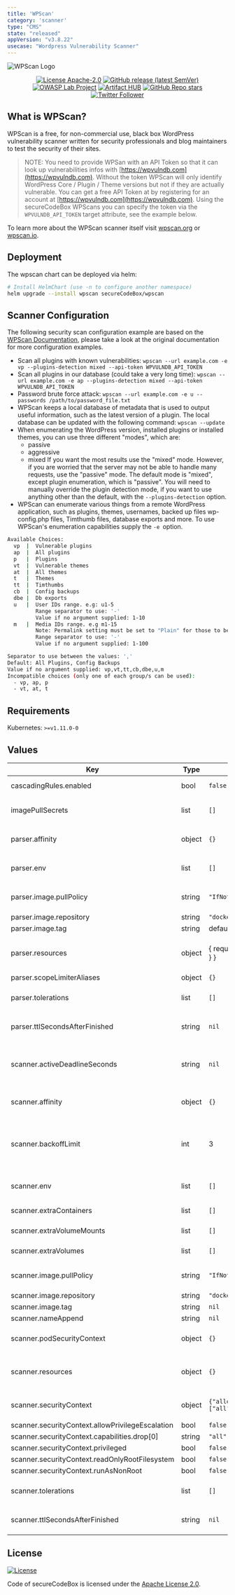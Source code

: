 ```yaml
---
title: 'WPScan'
category: 'scanner'
type: "CMS"
state: "released"
appVersion: "v3.8.22"
usecase: "Wordpress Vulnerability Scanner"
---
```


![WPScan Logo](https://raw.githubusercontent.com/wpscanteam/wpscan/gh-pages/images/wpscan_logo.png)

<!--
SPDX-FileCopyrightText: the secureCodeBox authors

SPDX-License-Identifier: Apache-2.0
-->
<!--
.: IMPORTANT! :.
--------------------------
This file is generated automatically with `helm-docs` based on the following template files:
- ./.helm-docs/templates.gotmpl (general template data for all charts)
- ./chart-folder/.helm-docs.gotmpl (chart specific template data)

Please be aware of that and apply your changes only within those template files instead of this file.
Otherwise your changes will be reverted/overwritten automatically due to the build process `./.github/workflows/helm-docs.yaml`
--------------------------
-->

<p align="center">
  <a href="https://opensource.org/licenses/Apache-2.0"><img alt="License Apache-2.0" src="https://img.shields.io/badge/License-Apache%202.0-blue.svg"/></a>
  <a href="https://github.com/secureCodeBox/secureCodeBox/releases/latest"><img alt="GitHub release (latest SemVer)" src="https://img.shields.io/github/v/release/secureCodeBox/secureCodeBox?sort=semver"/></a>
  <a href="https://owasp.org/www-project-securecodebox/"><img alt="OWASP Lab Project" src="https://img.shields.io/badge/OWASP-Lab%20Project-yellow"/></a>
  <a href="https://artifacthub.io/packages/search?repo=securecodebox"><img alt="Artifact HUB" src="https://img.shields.io/endpoint?url=https://artifacthub.io/badge/repository/securecodebox"/></a>
  <a href="https://github.com/secureCodeBox/secureCodeBox/"><img alt="GitHub Repo stars" src="https://img.shields.io/github/stars/secureCodeBox/secureCodeBox?logo=GitHub"/></a>
  <a href="https://twitter.com/securecodebox"><img alt="Twitter Follower" src="https://img.shields.io/twitter/follow/securecodebox?style=flat&color=blue&logo=twitter"/></a>
</p>

## What is WPScan?

WPScan is a free, for non-commercial use, black box WordPress vulnerability scanner written for security professionals and blog maintainers to test the security of their sites.

> NOTE: You need to provide WPSan with an API Token so that it can look up vulnerabilities infos with [https://wpvulndb.com](https://wpvulndb.com). Without the token WPScan will only identify WordPress Core / Plugin / Theme versions but not if they are actually vulnerable. You can get a free API Token at by registering for an account at [https://wpvulndb.com](https://wpvulndb.com). Using the secureCodeBox WPScans you can specify the token via the `WPVULNDB_API_TOKEN` target attribute, see the example below.

To learn more about the WPScan scanner itself visit [wpscan.org] or [wpscan.io].

## Deployment
The wpscan chart can be deployed via helm:

```bash
# Install HelmChart (use -n to configure another namespace)
helm upgrade --install wpscan secureCodeBox/wpscan
```

## Scanner Configuration

The following security scan configuration example are based on the [WPScan Documentation], please take a look at the original documentation for more configuration examples.

* Scan all plugins with known vulnerabilities: `wpscan --url example.com -e vp --plugins-detection mixed --api-token WPVULNDB_API_TOKEN`
* Scan all plugins in our database (could take a very long time): `wpscan --url example.com -e ap --plugins-detection mixed --api-token WPVULNDB_API_TOKEN`
* Password brute force attack: `wpscan --url example.com -e u --passwords /path/to/password_file.txt`
* WPScan keeps a local database of metadata that is used to output useful information, such as the latest version of a plugin. The local database can be updated with the following command: `wpscan --update`
* When enumerating the WordPress version, installed plugins or installed themes, you can use three different "modes", which are:
  * passive
  * aggressive
  * mixed
  If you want the most results use the "mixed" mode. However, if you are worried that the server may not be able to handle many requests, use the "passive" mode. The default mode is "mixed", except plugin enumeration, which is "passive". You will need to manually override the plugin detection mode, if you want to use anything other than the default, with the `--plugins-detection` option.
* WPScan can enumerate various things from a remote WordPress application, such as plugins, themes, usernames, backed up files wp-config.php files, Timthumb files, database exports and more. To use WPScan's enumeration capabilities supply the `-e `option.

```bash
Available Choices:
  vp  |  Vulnerable plugins
  ap  |  All plugins
  p   |  Plugins
  vt  |  Vulnerable themes
  at  |  All themes
  t   |  Themes
  tt  |  Timthumbs
  cb  |  Config backups
  dbe |  Db exports
  u   |  User IDs range. e.g: u1-5
         Range separator to use: '-'
         Value if no argument supplied: 1-10
  m   |  Media IDs range. e.g m1-15
         Note: Permalink setting must be set to "Plain" for those to be detected
         Range separator to use: '-'
         Value if no argument supplied: 1-100

Separator to use between the values: ','
Default: All Plugins, Config Backups
Value if no argument supplied: vp,vt,tt,cb,dbe,u,m
Incompatible choices (only one of each group/s can be used):
  - vp, ap, p
  - vt, at, t
```

## Requirements

Kubernetes: `>=v1.11.0-0`

## Values

| Key | Type | Default | Description |
|-----|------|---------|-------------|
| cascadingRules.enabled | bool | `false` | Enables or disables the installation of the default cascading rules for this scanner |
| imagePullSecrets | list | `[]` | Define imagePullSecrets when a private registry is used (see: https://kubernetes.io/docs/tasks/configure-pod-container/pull-image-private-registry/) |
| parser.affinity | object | `{}` | Optional affinity settings that control how the parser job is scheduled (see: https://kubernetes.io/docs/tasks/configure-pod-container/assign-pods-nodes-using-node-affinity/) |
| parser.env | list | `[]` | Optional environment variables mapped into each parseJob (see: https://kubernetes.io/docs/tasks/inject-data-application/define-environment-variable-container/) |
| parser.image.pullPolicy | string | `"IfNotPresent"` | Image pull policy. One of Always, Never, IfNotPresent. Defaults to Always if :latest tag is specified, or IfNotPresent otherwise. More info: https://kubernetes.io/docs/concepts/containers/images#updating-images |
| parser.image.repository | string | `"docker.io/securecodebox/parser-wpscan"` | Parser image repository |
| parser.image.tag | string | defaults to the charts version | Parser image tag |
| parser.resources | object | { requests: { cpu: "200m", memory: "100Mi" }, limits: { cpu: "400m", memory: "200Mi" } } | Optional resources lets you control resource limits and requests for the parser container. See https://kubernetes.io/docs/concepts/configuration/manage-resources-containers/ |
| parser.scopeLimiterAliases | object | `{}` | Optional finding aliases to be used in the scopeLimiter. |
| parser.tolerations | list | `[]` | Optional tolerations settings that control how the parser job is scheduled (see: https://kubernetes.io/docs/concepts/scheduling-eviction/taint-and-toleration/) |
| parser.ttlSecondsAfterFinished | string | `nil` | seconds after which the kubernetes job for the parser will be deleted. Requires the Kubernetes TTLAfterFinished controller: https://kubernetes.io/docs/concepts/workloads/controllers/ttlafterfinished/ |
| scanner.activeDeadlineSeconds | string | `nil` | There are situations where you want to fail a scan Job after some amount of time. To do so, set activeDeadlineSeconds to define an active deadline (in seconds) when considering a scan Job as failed. (see: https://kubernetes.io/docs/concepts/workloads/controllers/job/#job-termination-and-cleanup) |
| scanner.affinity | object | `{}` | Optional affinity settings that control how the scanner job is scheduled (see: https://kubernetes.io/docs/tasks/configure-pod-container/assign-pods-nodes-using-node-affinity/) |
| scanner.backoffLimit | int | 3 | There are situations where you want to fail a scan Job after some amount of retries due to a logical error in configuration etc. To do so, set backoffLimit to specify the number of retries before considering a scan Job as failed. (see: https://kubernetes.io/docs/concepts/workloads/controllers/job/#pod-backoff-failure-policy) |
| scanner.env | list | `[]` | Optional environment variables mapped into each scanJob (see: https://kubernetes.io/docs/tasks/inject-data-application/define-environment-variable-container/) |
| scanner.extraContainers | list | `[]` | Optional additional Containers started with each scanJob (see: https://kubernetes.io/docs/concepts/workloads/pods/init-containers/) |
| scanner.extraVolumeMounts | list | `[]` | Optional VolumeMounts mapped into each scanJob (see: https://kubernetes.io/docs/concepts/storage/volumes/) |
| scanner.extraVolumes | list | `[]` | Optional Volumes mapped into each scanJob (see: https://kubernetes.io/docs/concepts/storage/volumes/) |
| scanner.image.pullPolicy | string | `"IfNotPresent"` | Image pull policy. One of Always, Never, IfNotPresent. Defaults to Always if :latest tag is specified, or IfNotPresent otherwise. More info: https://kubernetes.io/docs/concepts/containers/images#updating-images |
| scanner.image.repository | string | `"docker.io/securecodebox/scanner-wpscan"` | Container Image to run the scan |
| scanner.image.tag | string | `nil` | defaults to the charts appVersion |
| scanner.nameAppend | string | `nil` | append a string to the default scantype name. |
| scanner.podSecurityContext | object | `{}` | Optional securityContext set on scanner pod (see: https://kubernetes.io/docs/tasks/configure-pod-container/security-context/) |
| scanner.resources | object | `{}` | CPU/memory resource requests/limits (see: https://kubernetes.io/docs/tasks/configure-pod-container/assign-memory-resource/, https://kubernetes.io/docs/tasks/configure-pod-container/assign-cpu-resource/) |
| scanner.securityContext | object | `{"allowPrivilegeEscalation":false,"capabilities":{"drop":["all"]},"privileged":false,"readOnlyRootFilesystem":false,"runAsNonRoot":false}` | Optional securityContext set on scanner container (see: https://kubernetes.io/docs/tasks/configure-pod-container/security-context/) |
| scanner.securityContext.allowPrivilegeEscalation | bool | `false` | Ensure that users privileges cannot be escalated |
| scanner.securityContext.capabilities.drop[0] | string | `"all"` | This drops all linux privileges from the container. |
| scanner.securityContext.privileged | bool | `false` | Ensures that the scanner container is not run in privileged mode |
| scanner.securityContext.readOnlyRootFilesystem | bool | `false` | Prevents write access to the containers file system |
| scanner.securityContext.runAsNonRoot | bool | `false` | Enforces that the scanner image is run as a non root user |
| scanner.tolerations | list | `[]` | Optional tolerations settings that control how the scanner job is scheduled (see: https://kubernetes.io/docs/concepts/scheduling-eviction/taint-and-toleration/) |
| scanner.ttlSecondsAfterFinished | string | `nil` | seconds after which the kubernetes job for the scanner will be deleted. Requires the Kubernetes TTLAfterFinished controller: https://kubernetes.io/docs/concepts/workloads/controllers/ttlafterfinished/ |

## License
[![License](https://img.shields.io/badge/License-Apache%202.0-blue.svg)](https://opensource.org/licenses/Apache-2.0)

Code of secureCodeBox is licensed under the [Apache License 2.0][scb-license].

[scb-owasp]: https://www.owasp.org/index.php/OWASP_secureCodeBox
[scb-docs]: https://www.securecodebox.io/
[scb-site]: https://www.securecodebox.io/
[scb-github]: https://github.com/secureCodeBox/
[scb-twitter]: https://twitter.com/secureCodeBox
[scb-slack]: https://join.slack.com/t/securecodebox/shared_invite/enQtNDU3MTUyOTM0NTMwLTBjOWRjNjVkNGEyMjQ0ZGMyNDdlYTQxYWQ4MzNiNGY3MDMxNThkZjJmMzY2NDRhMTk3ZWM3OWFkYmY1YzUxNTU
[scb-license]: https://github.com/secureCodeBox/secureCodeBox/blob/master/LICENSE
[wpscan.io]: https://wpscan.io/
[wpscan.org]: https://wpscan.org/
[WPScan Documentation]: https://github.com/wpscanteam/wpscan/wiki/WPScan-User-Documentation
